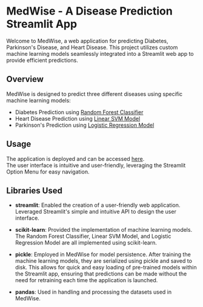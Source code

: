 # MedWise - A Disease Prediction Streamlit App

Welcome to MedWise, a web application for predicting Diabetes, Parkinson's Disease, and Heart Disease. This project utilizes custom machine learning models seamlessly integrated into a Streamlit web app to provide efficient predictions.

## Overview

MedWise is designed to predict three different diseases using specific machine learning models:

- Diabetes Prediction using [Random Forest Classifier](Trained%20Models/diabetes.ipynb)  
- Heart Disease Prediction using [Linear SVM Model](Trained%20Models/heart.ipynb)  
- Parkinson's Prediction using [Logistic Regression Model](Trained%20Models/Parkinsons.ipynb) 
 

## Usage

The application is deployed and can be accessed [here](https://medwise-nv-0203.streamlit.app/).  
The user interface is intuitive and user-friendly, leveraging the Streamlit Option Menu for easy navigation. 

## Libraries Used

- **streamlit**: Enabled the creation of a user-friendly web application. Leveraged Streamlit's simple and intuitive API to design the user interface.

- **scikit-learn**: Provided the implementation of machine learning models. The Random Forest Classifier, Linear SVM Model, and Logistic Regression Model are all implemented using scikit-learn.

- **pickle**: Employed in MedWise for model persistence. After training the machine learning models, they are serialized using pickle and saved to disk. This allows for quick and easy loading of pre-trained models within the Streamlit app, ensuring that predictions can be made without the need for retraining each time the application is launched.

- **pandas**: Used in handling and processing the datasets used in MedWise.


